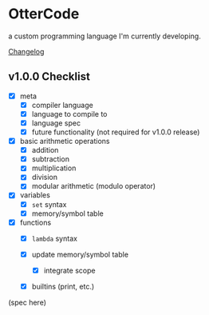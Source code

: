 # OtterCode
a custom programming language I'm currently developing. 

[Changelog](CHANGELOG.md)

## v1.0.0 Checklist
- [X] meta
	* [X] compiler language
	* [X] language to compile to
	* [X] language spec
	* [X] future functionality (not required for v1.0.0 release)
- [X] basic arithmetic operations
	* [X] addition
	* [X] subtraction
	* [X] multiplication
	* [X] division
	* [X] modular arithmetic (modulo operator)
- [X] variables
	* [X] `set` syntax
	* [X] memory/symbol table
- [X] functions
	* [X] `lambda` syntax
	* [X] update memory/symbol table
		* [X] integrate scope
	* [X] builtins (print, etc.)


(spec here)

